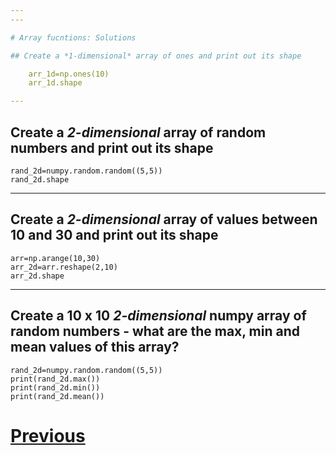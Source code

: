 ```yaml
---
---

# Array fucntions: Solutions

## Create a *1-dimensional* array of ones and print out its shape

	arr_1d=np.ones(10)
	arr_1d.shape

---
```


## Create a *2-dimensional* array of random numbers and print out its shape

	rand_2d=numpy.random.random((5,5))
	rand_2d.shape

---

## Create a *2-dimensional* array of values between 10 and 30 and print out its shape

	arr=np.arange(10,30)
	arr_2d=arr.reshape(2,10)
	arr_2d.shape

---

## Create a 10 x 10 *2-dimensional* numpy array of random numbers - what are the max, min and mean values of this array?

	rand_2d=numpy.random.random((5,5))
	print(rand_2d.max())
	print(rand_2d.min())
	print(rand_2d.mean())

# [Previous](../numpy_array_funcs)



